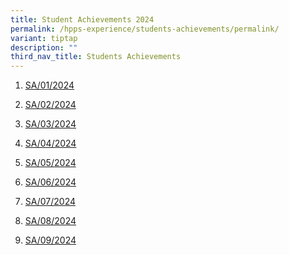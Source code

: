 ```yaml
---
title: Student Achievements 2024
permalink: /hpps-experience/students-achievements/permalink/
variant: tiptap
description: ""
third_nav_title: Students Achievements
---
```

<ol data-tight="true" class="tight">
<li>
<p><a href="/files/SA_01_24.pdf" rel="noopener noreferrer nofollow" target="_blank">SA/01/2024</a>
</p>
</li>
<li>
<p><a href="/files/SA_02_24.pdf" rel="noopener noreferrer nofollow" target="_blank">SA/02/2024</a>
</p>
</li>
<li>
<p><a href="/files/SA_03_24.pdf" rel="noopener noreferrer nofollow" target="_blank">SA/03/2024</a>
</p>
</li>
<li>
<p><a href="/files/SA_04_24.pdf" rel="noopener noreferrer nofollow" target="_blank">SA/04/2024</a>
</p>
</li>
<li>
<p><a href="/files/SA_05_24.pdf" rel="noopener noreferrer nofollow" target="_blank">SA/05/2024</a>
</p>
</li>
<li>
<p><a href="/files/SA_06_07_24__1_.pdf" rel="noopener noreferrer nofollow" target="_blank">SA/06/2024</a>
</p>
</li>
<li>
<p><a href="/files/SA_07_24.pdf" rel="noopener nofollow" target="_blank">SA/07/2024</a>
</p>
</li>
<li>
<p><a href="/files/SA_08_24.pdf" rel="noopener nofollow" target="_blank">SA/08/2024</a>
</p>
</li>
<li>
<p><a href="/files/SA_09_24.pdf" rel="noopener nofollow" target="_blank">SA/09/2024</a>
</p>
</li>
</ol>
<p></p>